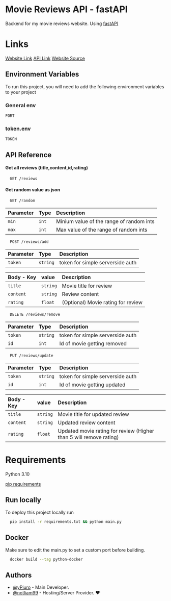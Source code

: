 
# Movie Reviews API - fastAPI
Backend for my movie reviews website. Using [fastAPI](https://fastapi.tiangolo.com/)
# Links
[Website Link](https://movies.piuroprauxy.ml/) [API Link](https://api.piuroprauxy.ml/) [Website Source](https://github.com/yPiuro/moviereviews)

## Environment Variables

To run this project, you will need to add the following environment variables to your project

### General env

`PORT`

### token.env

`TOKEN`

## API Reference

#### Get all reviews (title,content,id,rating)

```http
  GET /reviews
```

#### Get random value as json

```http
  GET /random
```

| Parameter | Type     | Description                       |
| :-------- | :------- | :-------------------------------- |
| `min`      | `int` | Minium value of the range of random ints |
| `max`      | `int` | Max value of the range of random ints |

```http
  POST /reviews/add
```

| Parameter | Type     | Description                       |
| :-------- | :------- | :-------------------------------- |
| `token`      | `string` | token for simple serverside auth |

| Body - Key | value    | Description                       |
| :-------- | :------- | :-------------------------------- |
| `title`      | `string` | Movie title for review |
| `content`      | `string` | Review content |
| `rating`      | `float` | (Optional) Movie rating for review |

```http
  DELETE /reviews/remove
```

| Parameter | Type     | Description                       |
| :-------- | :------- | :-------------------------------- |
| `token`      | `string` | token for simple serverside auth |
| `id`      | `int` | Id of movie getting removed |


```http
  PUT /reviews/update
```

| Parameter | Type     | Description                       |
| :-------- | :------- | :-------------------------------- |
| `token`      | `string` | token for simple serverside auth |
| `id`      | `int` | Id of movie getting updated |

| Body - Key | value    | Description                       |
| :-------- | :------- | :-------------------------------- |
| `title`      | `string` | Movie title for updated review |
| `content`      | `string` | Updated review content |
| `rating`      | `float` | Updated movie rating for review (Higher than 5 will remove rating) |

# Requirements

Python 3.10

[pip requirements](https://raw.githubusercontent.com/yPiuro/moviesapi/main/requirements.txt)

## Run locally

To deploy this project locally run

```bash
  pip install -r requirements.txt && python main.py
```

## Docker

Make sure to edit the main.py to set a custom port before building.

```bash
  docker build --tag python-docker
```

## Authors

- [@yPiuro](https://www.github.com/octokatherine) - Main Developer.
- [@notliam99](https://github.com/Notliam99) - Hosting/Server Provider. ♥